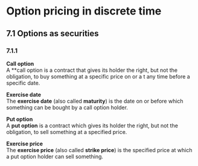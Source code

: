 # Option pricing in discrete time

## 7.1 Options as securities

### 7.1.1

**Call option**\
A **call option is a contract that gives its holder the right, but not the obligation, to buy something at a specific price on or a t any time before a specific date.

**Exercise date**\
The **exercise date** (also called **maturity**) is the date on or before which something can be bought by a call option holder.

**Put option**\
A **put option** is a contract which gives its holder the right, but not the obligation, to sell something at a specified price.

**Exercise price**\
The **exercise price** (also called **strike price**) is the specified price at which a put option holder can sell something.